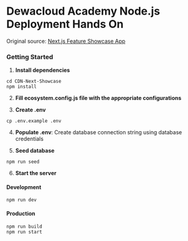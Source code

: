 # Dewacloud Academy Node.js Deployment Hands On
Original source: [Next.js Feature Showcase App](https://github.com/yaseenmustapha/nextjs14-app?tab=readme-ov-file)

### Getting Started

1. **Install dependencies**
```
cd CDN-Next-Showcase
npm install
```

2. **Fill ecosystem.config.js file with the appropriate configurations**

3. **Create .env**
```
cp .env.example .env
```

4. **Populate .env**: Create database connection string using database credentials

5. **Seed database**
```
npm run seed
```

6. **Start the server**
#### Development
```
npm run dev
```
#### Production
```
npm run build
npm run start
```